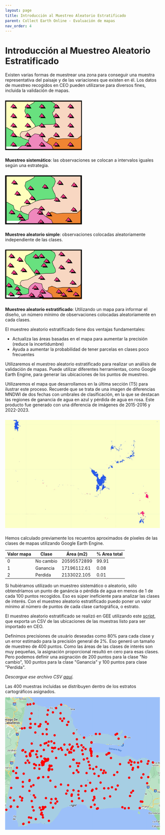 ```yaml
---
layout: page
title: Introducción al Muestreo Aleatorio Estratificado
parent: Collect Earth Online - Evaluación de mapas
nav_order: 4
---
```


# Introducción al Muestreo Aleatorio Estratificado

Existen varias formas de muestrear una zona para conseguir una muestra representativa del paisaje y de las variaciones que existen en él. Los datos de muestreo recogidos en CEO pueden utilizarse para diversos fines, incluida la validación de mapas.

<img align="center" src="../images/ceo/4D_systematicsampling.png" vspace="10" width="250"> 

**Muestreo sistemático**: las observaciones se colocan a intervalos iguales según una estrategia.

<img align="center" src="../images/ceo/4E_randomsampling.png" vspace="10" width="250"> 

**Muestreo aleatorio simple**: observaciones colocadas aleatoriamente independiente de las clases.

<img align="center" src="../images/ceo/4F_stratifiedsampling.png" vspace="10" width="250"> 

**Muestreo aleatorio estratificado**: Utilizando un mapa para informar el diseño, un número mínimo de observaciones colocadas aleatoriamente en cada clases.

El muestreo aleatorio estratificado tiene dos ventajas fundamentales:

* Actualiza las áreas basadas en el mapa para aumentar la precisión (reduce la incertidumbre)
* Ayuda a aumentar la probabilidad de tener parcelas en clases poco frecuentes

Utilizaremos el muestreo aleatorio estratificado para realizar un análisis de validación de mapas. Puede utilizar diferentes herramientas, como Google Earth Engine, para generar las ubicaciones de los puntos de muestreo.

Utilizaremos el mapa que desarrollamos en la última sección (T5) para ilustrar este proceso. Recuerde que se trata de una imagen de diferencias MNDWI de dos fechas con umbrales de clasificación, en la que se destacan las regiones de ganancia de agua en azul y pérdida de agua en rosa. Este producto fue generado con una diferencia de imágenes de 2015-2016 y 2022-2023.

<img align="center" src="../images/ceo/4G_ChangeMapForSampling.png" vspace="10" width="600"> 

Hemos calculado previamente los recuentos aproximados de píxeles de las clases de mapas utilizando Google Earth Engine.

| Valor mapa | Clase     | Área (m2)   | % Area total |
|------------|-----------|-------------|--------------|
| 0          | No cambio | 20595572899 | 99.91        |
| 1          | Ganancia  | 17196112.61 | 0.08         |
| 2          | Perdida   | 2133022.105 | 0.01         |

Si hubiéramos utilizado un muestreo sistemático o aleatorio, sólo obtendríamos un punto de ganáncia o pérdida de agua en menos de 1 de cada 100 puntos recogidos. Eso es súper ineficiente para analizar las clases de interés. Con el muestreo aleatorio estratificado puedo poner un valor mínimo al número de puntos de cada clase cartográfica, o estrato.

El muestreo aleatorio estratificado se realizó en GEE utilizando este [script](https://code.earthengine.google.com/bdf75ed7bfde4024268dee12e3842225), que exporta un CSV de las ubicaciones de las muestras listo para ser importado en CEO.

Definimos precisiones de usuário deseadas como 80% para cada clase y un error estimado para la precisión general de 2%. Eso generó un tamaño de muestreo de 400 puntos. Como las áreas de las clases de interés son muy pequeñas, la asignación proporcional resultó en cero para esas clases. Pero podemos definir una asignación de 200 puntos para la clase "No cambio", 100 puntos para la clase "Ganancia" y 100 puntos para clase "Perdida".

*Descargue ese archivo CSV [aquí](https://drive.google.com/file/d/1S3gsy77cTqVqhypm4URjlNAp813DHQi1/view?usp=sharing).*

Las 400 muestras incluidas se distribuyen dentro de los estratos cartográficos asignados.
<img align="center" src="../images/ceo/4H_samplesonmap.png" vspace="10" width="600">
